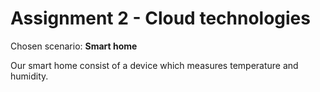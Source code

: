 # Assignment 2 - Cloud technologies

Chosen scenario: <b>Smart home</b>

Our smart home consist of a device which measures temperature and humidity.